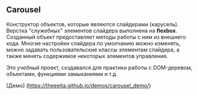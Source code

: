 ## Carousel

Конструктор объектов, которые являются слайдерами (карусель). Верстка "служебных" элементов слайдера выполнена на **flexbox**. Созданный объект предоставляет методы работы с ним из внешнего кода. Многие настройки слайдера по умолчанию можно изменять, можно задавать пользовательские классы элементам слайдера, а также менять содержимое некоторых элементов управления.

Это *учебный* проект, создавался для практики работы с DOM-деревом, объектами, функциями замыканиями и т.д.

[Демо] (https://theeeita.github.io/demos/carousel_demo/)
